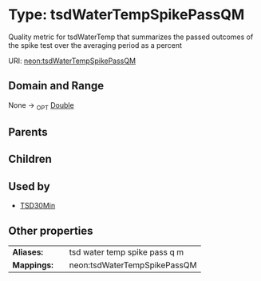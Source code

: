 
# Type: tsdWaterTempSpikePassQM


Quality metric for tsdWaterTemp that summarizes the passed outcomes of the spike test over the averaging period as a percent

URI: [neon:tsdWaterTempSpikePassQM](https://data.neonscience.org/tsdWaterTempSpikePassQM)


## Domain and Range

None ->  <sub>OPT</sub> [Double](types/Double.md)

## Parents


## Children


## Used by

 * [TSD30Min](TSD30Min.md)

## Other properties

|  |  |  |
| --- | --- | --- |
| **Aliases:** | | tsd water temp spike pass q m |
| **Mappings:** | | neon:tsdWaterTempSpikePassQM |

